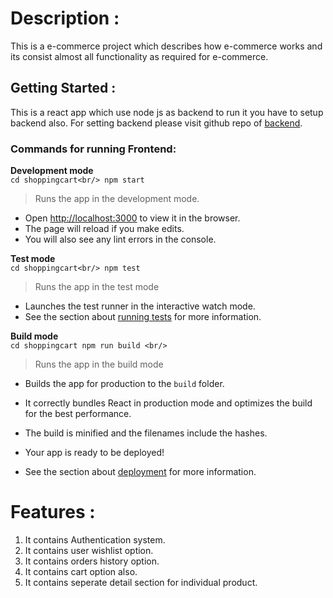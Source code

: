 # Description :
This is a e-commerce project which describes how  e-commerce works and its consist almost all functionality as required for e-commerce.


## Getting Started :
  This is a react app which use node js as backend to run it you have to setup backend also. For setting backend 
  please visit github repo of [backend]().
  
  ### Commands for running Frontend:

   **Development mode**
    <br/>
    ```
    cd shoppingcart<br/>
    npm start
    ```
  >Runs the app in the development mode.
  - Open [http://localhost:3000](http://localhost:3000) to view it in the browser.
  - The page will reload if you make edits.
  - You will also see any lint errors in the console.

  **Test mode**
   <br/>
    ```
     cd shoppingcart<br/>
     npm test
    ```
   >Runs the app in the test mode
   - Launches the test runner in the interactive watch mode.<br />
   - See the section about [running tests](https://facebook.github.io/create-react-app/docs/running-tests) for more information.


 **Build mode**
    <br/>
    ```
     cd shoppingcart
     npm run build <br/>
    ```
   >Runs the app in the build mode
   - Builds the app for production to the `build` folder.<br />
   - It correctly bundles React in production mode and optimizes the build for the best performance.
   - The build is minified and the filenames include the hashes.<br />
   - Your app is ready to be deployed!

   - See the section about [deployment](https://facebook.github.io/create-react-app/docs/deployment) for more information.




# Features : 
 1. It contains Authentication system.
 2. It contains user wishlist option.
 3. It contains orders history option.
 4. It contains cart option also.
 5. It contains seperate detail section for individual product.





